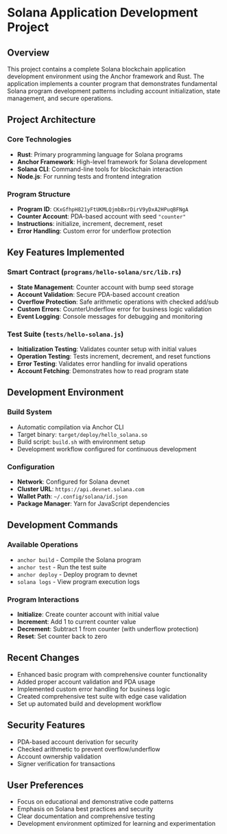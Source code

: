 # Solana Application Development Project

## Overview
This project contains a complete Solana blockchain application development environment using the Anchor framework and Rust. The application implements a counter program that demonstrates fundamental Solana program development patterns including account initialization, state management, and secure operations.

## Project Architecture

### Core Technologies
- **Rust**: Primary programming language for Solana programs
- **Anchor Framework**: High-level framework for Solana development
- **Solana CLI**: Command-line tools for blockchain interaction
- **Node.js**: For running tests and frontend integration

### Program Structure
- **Program ID**: `CKxGfhpH821yFtUKMLQjmbBxrDirV9yDxA2HPuqBFNgA`
- **Counter Account**: PDA-based account with seed `"counter"`
- **Instructions**: initialize, increment, decrement, reset
- **Error Handling**: Custom error for underflow protection

## Key Features Implemented

### Smart Contract (`programs/hello-solana/src/lib.rs`)
- **State Management**: Counter account with bump seed storage
- **Account Validation**: Secure PDA-based account creation
- **Overflow Protection**: Safe arithmetic operations with checked add/sub
- **Custom Errors**: CounterUnderflow error for business logic validation
- **Event Logging**: Console messages for debugging and monitoring

### Test Suite (`tests/hello-solana.js`)
- **Initialization Testing**: Validates counter setup with initial values
- **Operation Testing**: Tests increment, decrement, and reset functions
- **Error Testing**: Validates error handling for invalid operations
- **Account Fetching**: Demonstrates how to read program state

## Development Environment

### Build System
- Automatic compilation via Anchor CLI
- Target binary: `target/deploy/hello_solana.so`
- Build script: `build.sh` with environment setup
- Development workflow configured for continuous development

### Configuration
- **Network**: Configured for Solana devnet
- **Cluster URL**: `https://api.devnet.solana.com`
- **Wallet Path**: `~/.config/solana/id.json`
- **Package Manager**: Yarn for JavaScript dependencies

## Development Commands

### Available Operations
- `anchor build` - Compile the Solana program
- `anchor test` - Run the test suite
- `anchor deploy` - Deploy program to devnet
- `solana logs` - View program execution logs

### Program Interactions
- **Initialize**: Create counter account with initial value
- **Increment**: Add 1 to current counter value
- **Decrement**: Subtract 1 from counter (with underflow protection)
- **Reset**: Set counter back to zero

## Recent Changes
- Enhanced basic program with comprehensive counter functionality
- Added proper account validation and PDA usage
- Implemented custom error handling for business logic
- Created comprehensive test suite with edge case validation
- Set up automated build and development workflow

## Security Features
- PDA-based account derivation for security
- Checked arithmetic to prevent overflow/underflow
- Account ownership validation
- Signer verification for transactions

## User Preferences
- Focus on educational and demonstrative code patterns
- Emphasis on Solana best practices and security
- Clear documentation and comprehensive testing
- Development environment optimized for learning and experimentation